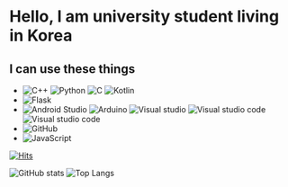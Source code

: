 # Hello, I am university student living in Korea
## I can use these things
 - <img alt="C++" src="https://img.shields.io/badge/c++%20-%2300599C.svg?&style=for-the-badge&logo=c%2B%2B&ogoColor=white"/> <img alt="Python" src="https://img.shields.io/badge/python%20-%2314354C.svg?&style=for-the-badge&logo=python&logoColor=white"/> <img alt="C" src="https://img.shields.io/badge/c%20-%2300599C.svg?&style=for-the-badge&logo=c&logoColor=white"/> <img alt="Kotlin" src="https://img.shields.io/badge/kotlin-%230095D5.svg?&style=for-the-badge&logo=kotlin&logoColor=white"/> 
 - <img alt="Flask" src="https://img.shields.io/badge/flask%20-%23000.svg?&style=for-the-badge&logo=flask&logoColor=white"/> 
 - <img alt="Android Studio" src="https://img.shields.io/badge/Android%20Studio%20-%23.svg?&style=for-the-badge&logo=Android-Studio&logoColor=white"/> <img alt="Arduino" src="https://img.shields.io/badge/-Arduino-00979D?style=for-the-badge&logo=Arduino&logoColor=white"/> <img alt="Visual studio" src="https://img.shields.io/badge/Visual%20studio%20-5C2D91.svg?&style=for-the-badge&logo=visual-studio"/> <img alt="Visual studio code" src="https://img.shields.io/badge/Visual%20studio%20code%20-007ACC.svg?&style=for-the-badge&logo=visual-studio-code"/>  <img alt="Visual studio code" src="https://img.shields.io/badge/Gamemaker%20Studio%20-000000.svg?&style=for-the-badge"/>
 - <img alt="GitHub" src="https://img.shields.io/badge/github%20-%23121011.svg?&style=for-the-badge&logo=github&logoColor=white"/>
 - <img alt="JavaScript" src ="https://img.shields.io/badge/JavaScript-#F7DF1E.svg?&style=for-the-badge&logo=JavaScrpit&logoColor=white"/>

 
 [![Hits](https://hits.seeyoufarm.com/api/count/incr/badge.svg?url=https%3A%2F%2Fgithub.com%2FEnvasChan&count_bg=%2347939E&title_bg=%23555555&icon=&icon_color=%23E7E7E7&title=Visiters&edge_flat=true)](https://hits.seeyoufarm.com)
 
 ![GitHub stats](https://github-readme-stats.vercel.app/api?username=EnvasChan&show_icons=true&theme=radical) ![Top Langs](https://github-readme-stats.vercel.app/api/top-langs/?username=EnvasChan&layout=compact&theme=radical)
